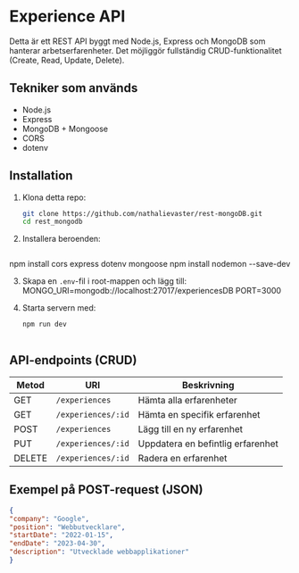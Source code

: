 # Experience API

Detta är ett REST API byggt med Node.js, Express och MongoDB som hanterar arbetserfarenheter. Det möjliggör fullständig CRUD-funktionalitet (Create, Read, Update, Delete).

## Tekniker som används

- Node.js
- Express
- MongoDB + Mongoose
- CORS
- dotenv

## Installation

1. Klona detta repo:

   ```bash
   git clone https://github.com/nathalievaster/rest-mongoDB.git
   cd rest_mongodb

2. Installera beroenden: 

   ```bash
 npm install cors express dotenv mongoose
 npm install nodemon --save-dev

3. Skapa en `.env`-fil i root-mappen och lägg till:
MONGO_URI=mongodb://localhost:27017/experiencesDB PORT=3000

4. Starta servern med:
   ```bash
   npm run dev



## API-endpoints (CRUD)

| Metod | URI                      | Beskrivning                       |
|-------|--------------------------|-----------------------------------|
| GET   | `/experiences`           | Hämta alla erfarenheter           |
| GET   | `/experiences/:id`       | Hämta en specifik erfarenhet      |
| POST  | `/experiences`           | Lägg till en ny erfarenhet        |
| PUT   | `/experiences/:id`       | Uppdatera en befintlig erfarenhet|
| DELETE| `/experiences/:id`       | Radera en erfarenhet              |

## Exempel på POST-request (JSON)

```json
{
"company": "Google",
"position": "Webbutvecklare",
"startDate": "2022-01-15",
"endDate": "2023-04-30",
"description": "Utvecklade webbapplikationer"
}
